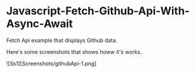 # Javascript-Fetch-Github-Api-With-Async-Await
Fetch Api example that displays Github data.

Here's some screenshots that shows howw it's works.

![Ss1][Screenshots/githubApi-1.png]
